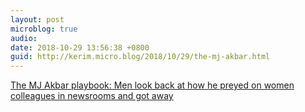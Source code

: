 ```yaml
---
layout: post
microblog: true
audio: 
date: 2018-10-29 13:56:38 +0800
guid: http://kerim.micro.blog/2018/10/29/the-mj-akbar.html
---
```

[The MJ Akbar playbook: Men look back at how he preyed on women colleagues in newsrooms and got away](https://scroll.in/article/898873/the-mj-akbar-playbook-male-colleagues-look-back-at-how-he-preyed-on-women-in-newsrooms-and-got-away)
